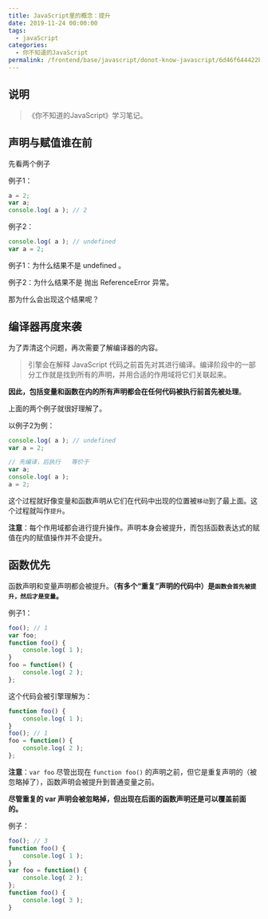 ```yaml
---
title: JavaScript里的概念：提升
date: 2019-11-24 00:00:00
tags: 
  - javaScript
categories: 
  - 你不知道的JavaScript
permalink: /frontend/base/javascript/donot-know-javascript/6d46f644422b8/
---
```


## 说明

> 《你不知道的JavaScript》学习笔记。

## 声明与赋值谁在前

先看两个例子

例子1：

```js
a = 2;
var a;
console.log( a ); // 2
```

例子2：

```js
console.log( a ); // undefined
var a = 2;
```

例子1：为什么结果不是 undefined 。

例子2：为什么结果不是 抛出 ReferenceError 异常。

那为什么会出现这个结果呢？

## 编译器再度来袭

为了弄清这个问题，再次需要了解编译器的内容。

> 引擎会在解释 JavaScript 代码之前首先对其进行编译。编译阶段中的一部分工作就是找到所有的声明，并用合适的作用域将它们关联起来。

**因此，包括变量和函数在内的所有声明都会在任何代码被执行前首先被处理**。

上面的两个例子就很好理解了。

以例子2为例：

```js
console.log( a ); // undefined
var a = 2;

// 先编译，后执行   等价于
var a;
console.log( a );
a = 2;
```

这个过程就好像变量和函数声明从它们在代码中出现的位置被`移动`到了最上面。这个过程就叫作`提升`。

**注意**：每个作用域都会进行提升操作。声明本身会被提升，而包括函数表达式的赋值在内的赋值操作并不会提升。

## 函数优先

函数声明和变量声明都会被提升。**（有多个“重复”声明的代码中）是`函数会首先被提升，然后才是变量`。**

例子1：

```js
foo(); // 1
var foo;
function foo() {
    console.log( 1 );
}
foo = function() {
    console.log( 2 );
};
```

这个代码会被引擎理解为：

```js
function foo() {
    console.log( 1 );
}
foo(); // 1
foo = function() {
    console.log( 2 );
};
```

**注意**：`var foo` 尽管出现在 `function foo()` 的声明之前，但它是重复声明的（被忽略掉了），函数声明会被提升到普通变量之前。

**尽管重复的 var 声明会被忽略掉，但出现在后面的函数声明还是可以覆盖前面的。**

例子：

```js
foo(); // 3
function foo() {
    console.log( 1 );
}
var foo = function() {
    console.log( 2 );
};
function foo() {
    console.log( 3 );
}
```
